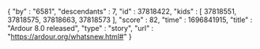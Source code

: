 {
  "by" : "6581",
  "descendants" : 7,
  "id" : 37818422,
  "kids" : [ 37818551, 37818575, 37818663, 37818573 ],
  "score" : 82,
  "time" : 1696841915,
  "title" : "Ardour 8.0 released",
  "type" : "story",
  "url" : "https://ardour.org/whatsnew.html#"
}
